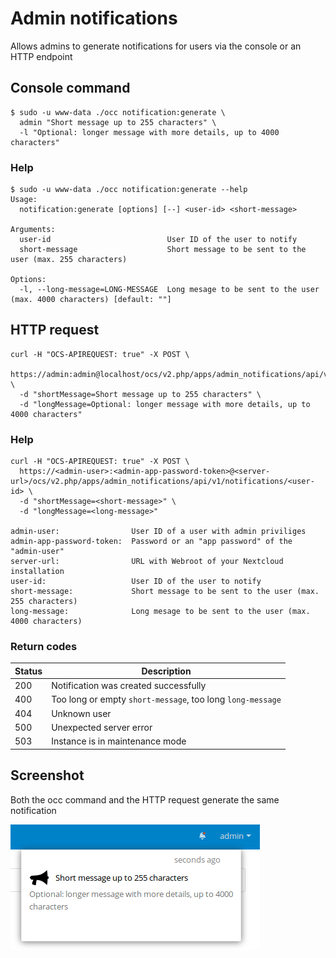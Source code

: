 # Admin notifications

Allows admins to generate notifications for users via the console or an HTTP endpoint

## Console command

```
$ sudo -u www-data ./occ notification:generate \
  admin "Short message up to 255 characters" \
  -l "Optional: longer message with more details, up to 4000 characters"
```

### Help

```
$ sudo -u www-data ./occ notification:generate --help
Usage:
  notification:generate [options] [--] <user-id> <short-message>

Arguments:
  user-id                          User ID of the user to notify
  short-message                    Short message to be sent to the user (max. 255 characters)

Options:
  -l, --long-message=LONG-MESSAGE  Long mesage to be sent to the user (max. 4000 characters) [default: ""]

```

## HTTP request

```
curl -H "OCS-APIREQUEST: true" -X POST \
  https://admin:admin@localhost/ocs/v2.php/apps/admin_notifications/api/v1/notifications/admin \
  -d "shortMessage=Short message up to 255 characters" \
  -d "longMessage=Optional: longer message with more details, up to 4000 characters"
```

### Help
```
curl -H "OCS-APIREQUEST: true" -X POST \
  https://<admin-user>:<admin-app-password-token>@<server-url>/ocs/v2.php/apps/admin_notifications/api/v1/notifications/<user-id> \
  -d "shortMessage=<short-message>" \
  -d "longMessage=<long-message>"

admin-user:                User ID of a user with admin priviliges
admin-app-password-token:  Password or an "app password" of the "admin-user"
server-url:                URL with Webroot of your Nextcloud installation
user-id:                   User ID of the user to notify
short-message:             Short message to be sent to the user (max. 255 characters)
long-message:              Long mesage to be sent to the user (max. 4000 characters)
```

### Return codes

Status | Description
------ | -----------
200 | Notification was created successfully
400 | Too long or empty `short-message`, too long `long-message`
404 | Unknown user
500 | Unexpected server error
503 | Instance is in maintenance mode

## Screenshot

Both the occ command and the HTTP request generate the same notification


![Admin notification triggered from console](https://raw.githubusercontent.com/nextcloud/notifications/master/docs/screenshot.png)
